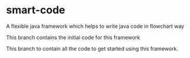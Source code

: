 # smart-code
A flexible java framework which helps to write java code in flowchart way

This branch contains the initial code for this framework

This branch to contain all the code to get started using this framework.
